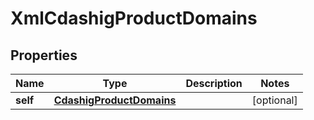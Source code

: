 
# XmlCdashigProductDomains

## Properties
| Name | Type | Description | Notes |
| ------------ | ------------- | ------------- | ------------- |
| **self** | [**CdashigProductDomains**](CdashigProductDomains.md) |  |  [optional] |



